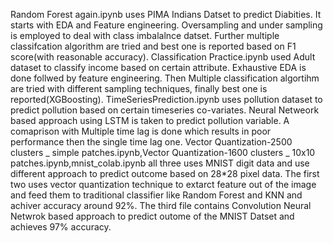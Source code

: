 Random Forest again.ipynb uses PIMA Indians Datset to predict Diabities. It starts with EDA and Feature engineering. Oversampling and under sampling is employed to deal with class imbalalnce datset. Further multiple classifcation algorithm are tried and best one is reported based on F1 score(with reasonable accuracy).
Classification Practice.ipynb used Adult dataset to classify income based on certain attribute. Exhaustive EDA is done follwed by feature engineering. Then Multiple classification algortihm are tried with different sampling techniques, finally best one is reported(XGBoosting). 
TimeSeriesPrediction.ipynb uses pollution dataset to predict pollution based on certain timeseries co-variates. Neural Netweork  based approach using LSTM is taken to predict pollution variable. A comaprison with Multiple time lag is done which results in poor performance then the single time lag one.
Vector Quantization-2500 clusters _ simple patches.ipynb,Vector Quantization-1600 clusters _ 10x10 patches.ipynb,mnist_colab.ipynb all three uses MNIST digit data and use different approach to predict outcome based on 28*28 pixel data. The first two uses vector quantization technique to extarct feature out of the image and feed them to traditional classifier like Random Forest and KNN and achiver accuracy around 92%. The third file contains Convolution Neural Netwrok based approach to predict outome of the MNIST Datset and achieves 97% accuracy.
